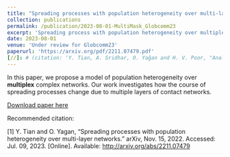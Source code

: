 ```yaml
---
title: "Spreading processes with population heterogeneity over multi-layer networks"
collection: publications
permalink: /publication/2023-08-01-MultiMask_Globcomm23
excerpt: 'Spreading process with population heterogeneity over multiplex networks.'
date: 2023-08-01
venue: 'Under review for Globcomm23'
paperurl: 'https://arxiv.org/pdf/2211.07479.pdf'
[//]: # (citation: 'Y. Tian, A. Sridhar, O. Yağan and H. V. Poor, "Analysis of the Impact of Mask-wearing in Viral Spread: Implications for COVID-19," 2021 American Control Conference &#40;ACC&#41;, New Orleans, LA, USA, 2021, pp. 3132-3137, doi: 10.23919/ACC50511.2021.9482733.')
---
```

In this paper, we propose a model of population heterogeneity over **multiplex** complex networks.
Our work investigates how the course of spreading processes change due to multiple layers of contact networks.


[Download paper here](/files/Globcomm23_Multilayer.pdf)

Recommended citation: 

[1] Y. Tian and O. Yagan, “Spreading processes with population heterogeneity over multi-layer networks.” arXiv, Nov. 15, 2022. Accessed: Jul. 09, 2023. [Online]. Available: http://arxiv.org/abs/2211.07479

